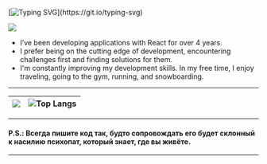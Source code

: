 [![Typing SVG](https://readme-typing-svg.demolab.com?font=Fira+Code&pause=1000&width=500&lines=Hello+everyone%2C+I'm+a+frontend+developer.)](https://git.io/typing-svg)

<img src="https://media3.giphy.com/media/v1.Y2lkPTc5MGI3NjExZDMyZDd1M2YyY2QyOWc2bTlqOGU4M2k1ZnFiamR5dXNwbnN5dDc2MiZlcD12MV9pbnRlcm5hbF9naWZfYnlfaWQmY3Q9Zw/13HgwGsXF0aiGY/giphy.webp" />

- I’ve been developing applications with React for over 4 years. 
- I prefer being on the cutting edge of development, encountering challenges first and finding solutions for them.
- I'm constantly improving my development skills. In my free time, I enjoy traveling, going to the gym, running, and snowboarding.

---

| ![](https://leetcard.jacoblin.cool/drozdovdn?theme=dark&ext=activity)    | ![Top Langs](https://github-readme-stats.vercel.app/api/top-langs/?username=drozdovdn&layout=compact&theme=radical)  |
|--------------------------------------------------------------------------|----------------------------------------------------------------------------------------------------------------------|



[//]: <> "![Anurag's GitHub stats](https://github-readme-stats.vercel.app/api?username=drozdovdn&show_icons=true&theme=radical)"

---
 #### P.S.: Всегда пишите код так, будто сопровождать его будет склонный к насилию психопат, который знает, где вы живёте.
---
